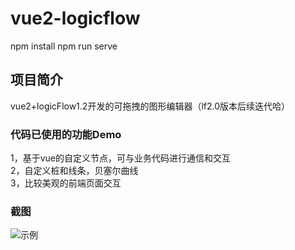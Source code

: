 <!--
 * @Author: liuhongyang 18534613246@163.com
 * @Date: 2024-05-25 22:45:08
 * @LastEditors: liuhongyang 18534613246@163.com
 * @LastEditTime: 2024-08-30 11:33:05
 * @FilePath: \vue2-logicflow\README.md
 * @Description: 这是默认设置,请设置`customMade`, 打开koroFileHeader查看配置 进行设置: https://github.com/OBKoro1/koro1FileHeader/wiki/%E9%85%8D%E7%BD%AE
-->
# vue2-logicflow
npm install
npm run serve
## 项目简介
vue2+logicFlow1.2开发的可拖拽的图形编辑器（lf2.0版本后续迭代哈）

### 代码已使用的功能Demo
1，基于vue的自定义节点，可与业务代码进行通信和交互  
2，自定义桩和线条，贝塞尔曲线  
3，比较美观的前端页面交互

### 截图
![示例](https://github.com/18534613246/logicFlow-vue2/blob/main/tinywow_20240830-133044_63478924.gif?raw=true)

